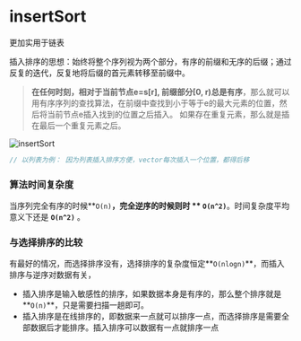 # insertSort 
更加实用于链表

插入排序的思想：始终将整个序列视为两个部分，有序的前缀和无序的后缀；通过反复的迭代，反复地将后缀的首元素转移至前缀中。
> **在任何时刻，相对于当前节点e=s[r], 前缀部分[0, r)总是有序**，那么就可以用有序序列的查找算法，在前缀中查找到小于等于e的最大元素的位置，然后将当前节点e插入找到的位置之后插入。 如果存在重复元素，那么就是插在最后一个重复元素之后。

![insertSort](insertSort.png)
```cpp
// 以列表为例： 因为列表插入排序方便，vector每次插入一个位置，都得后移

```
### 算法时间复杂度
当序列完全有序的时候**`O(n)`**，完全逆序的时候则时 ** `O(n^2)`**。时间复杂度平均意义下还是 **`O(n^2)`** 。

### 与选择排序的比较
有最好的情况，而选择排序没有，选择排序的复杂度恒定**`O(nlogn)`**，而插入排序与逆序对数据有关，
+ 插入排序是输入敏感性的排序，如果数据本身是有序的，那么整个排序就是**`O(n)`**，只是需要扫描一趟即可。
+ 插入排序是在线排序的，即数据来一点就可以排序一点，而选择排序是需要全部数据后才能排序。插入排序可以数据有一点就排序一点